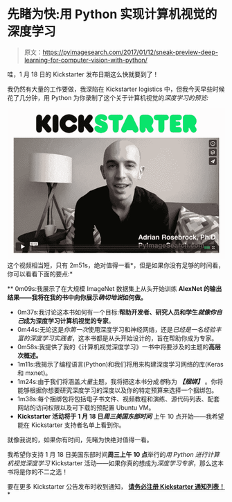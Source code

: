 # 先睹为快:用 Python 实现计算机视觉的深度学习

> 原文：<https://pyimagesearch.com/2017/01/12/sneak-preview-deep-learning-for-computer-vision-with-python/>

哇，1 月 18 日的 Kickstarter 发布日期这么快就要到了！

我仍然有大量的工作要做，我深陷在 Kickstarter logistics 中，但我今天早些时候花了几分钟，用 Python 为你录制了这个关于计算机视觉的*深度学习的预览:*

[![dl_ks_video](img/673e295f52edaf1d07c012aff7955d36.png)](https://vimeo.com/197960661)这个视频相当短，只有 2m51s，绝对值得一看*，但是如果你没有足够的时间看，你可以看看下面的要点:*

 **   0m09s:我展示了在大规模 ImageNet 数据集上从头开始训练 **AlexNet 的输出结果——我将在我的书中向你展示*确切地说*如何做。**
*   0m37s:我讨论这本书如何有一个目标:**帮助开发者、研究人员和学生*就像你自己*成为深度学习计算机视觉的专家**。
*   0m44s:无论这是*你第一次*使用深度学习和神经网络，还是*已经是一名经验丰富的深度学习实践者*，这本书都是从头开始设计的，旨在帮助你成为专家。
*   0m58s:我提供了我的《计算机视觉深度学习》一书中将要涉及的主题的**高层次概述。**
*   1m11s:我揭示了编程语言(Python)和我们将用来构建深度学习网络的库(Keras 和 mxnet)。
*   1m24s:由于我们将涵盖*大量*主题，我将把这本书分成*卷*称为 ***【捆绑】*** 。你将能够根据你想要研究深度学习的深度以及你的特定预算来选择一个捆绑包。
*   1m38s:每个捆绑包将包括电子书文件、视频教程和演练、源代码列表、配套网站的访问权限以及可下载的预配置 Ubuntu VM。
*   **Kickstarter 活动将于 1 月 18 日*周三美国东部时间*** 上午 10 点开始——我希望能在 Kickstarter 支持者名单上看到你。

就像我说的，如果你有时间，先睹为快绝对值得一看。

我希望你支持 1 月 18 日美国东部时间**周三上午 10 点**举行的*用 Python 进行计算机视觉深度学习* Kickstarter 活动——如果你真的想成为*深度学习专家*，那么这本书将是你的不二之选！

要在更多 Kickstarter 公告发布时收到通知， **[请务必注册 Kickstarter 通知列表！](#)***